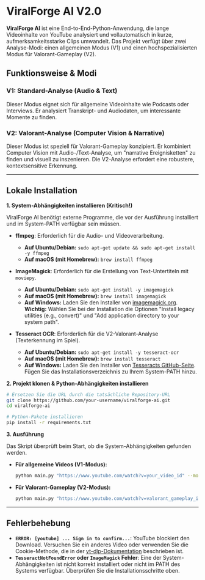 # ViralForge AI V2.0

**ViralForge AI** ist eine End-to-End-Python-Anwendung, die lange Videoinhalte von YouTube analysiert und vollautomatisch in kurze, aufmerksamkeitsstarke Clips umwandelt. Das Projekt verfügt über zwei Analyse-Modi: einen allgemeinen Modus (V1) und einen hochspezialisierten Modus für Valorant-Gameplay (V2).

## Funktionsweise & Modi

### V1: Standard-Analyse (Audio & Text)
Dieser Modus eignet sich für allgemeine Videoinhalte wie Podcasts oder Interviews. Er analysiert Transkript- und Audiodaten, um interessante Momente zu finden.

### V2: Valorant-Analyse (Computer Vision & Narrative)
Dieser Modus ist speziell für Valorant-Gameplay konzipiert. Er kombiniert Computer Vision mit Audio-/Text-Analyse, um "narrative Ereignisketten" zu finden und visuell zu inszenieren. Die V2-Analyse erfordert eine robustere, kontextsensitive Erkennung.

---

## Lokale Installation

**1. System-Abhängigkeiten installieren (Kritisch!)**

ViralForge AI benötigt externe Programme, die vor der Ausführung installiert und im System-PATH verfügbar sein müssen.

*   **ffmpeg**: Erforderlich für die Audio- und Videoverarbeitung.
    *   **Auf Ubuntu/Debian:** `sudo apt-get update && sudo apt-get install -y ffmpeg`
    *   **Auf macOS (mit Homebrew):** `brew install ffmpeg`

*   **ImageMagick**: Erforderlich für die Erstellung von Text-Untertiteln mit `moviepy`.
    *   **Auf Ubuntu/Debian:** `sudo apt-get install -y imagemagick`
    *   **Auf macOS (mit Homebrew):** `brew install imagemagick`
    *   **Auf Windows:** Laden Sie den Installer von [imagemagick.org](https://imagemagick.org/script/download.php). **Wichtig:** Wählen Sie bei der Installation die Optionen "Install legacy utilities (e.g., convert)" und "Add application directory to your system path".

*   **Tesseract OCR**: Erforderlich für die V2-Valorant-Analyse (Texterkennung im Spiel).
    *   **Auf Ubuntu/Debian:** `sudo apt-get install -y tesseract-ocr`
    *   **Auf macOS (mit Homebrew):** `brew install tesseract`
    *   **Auf Windows:** Laden Sie den Installer von [Tesseracts GitHub-Seite](https://github.com/UB-Mannheim/tesseract/wiki). Fügen Sie das Installationsverzeichnis zu Ihrem System-PATH hinzu.

**2. Projekt klonen & Python-Abhängigkeiten installieren**

```bash
# Ersetzen Sie die URL durch die tatsächliche Repository-URL
git clone https://github.com/your-username/viralforge-ai.git
cd viralforge-ai

# Python-Pakete installieren
pip install -r requirements.txt
```

**3. Ausführung**

Das Skript überprüft beim Start, ob die System-Abhängigkeiten gefunden werden.

*   **Für allgemeine Videos (V1-Modus):**
    ```bash
    python main.py "https://www.youtube.com/watch?v=your_video_id" --mode v1
    ```

*   **Für Valorant-Gameplay (V2-Modus):**
    ```bash
    python main.py "https://www.youtube.com/watch?v=valorant_gameplay_id" --mode valorant
    ```

---
## Fehlerbehebung

*   **`ERROR: [youtube] ... Sign in to confirm...`**: YouTube blockiert den Download. Versuchen Sie ein anderes Video oder verwenden Sie die Cookie-Methode, die in der [yt-dlp-Dokumentation](https://github.com/yt-dlp/yt-dlp/wiki/FAQ#how-do-i-pass-cookies-to-yt-dlp) beschrieben ist.
*   **`TesseractNotFoundError` oder `ImageMagick` Fehler**: Eine der System-Abhängigkeiten ist nicht korrekt installiert oder nicht im PATH des Systems verfügbar. Überprüfen Sie die Installationsschritte oben.